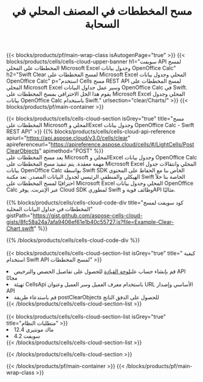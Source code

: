 ﻿---
title:  مسح المخططات في المصنف المحلي في السحابة
description: واجهات برمجة التطبيقات السحابية ومجموعات SDK لمسح المخططات على Microsoft Excel وOpenOffice Calc. مسح المخططات على جداول البيانات المحلية بواسطة سحابة Cells API. تدعم SDK أنواع لغات التطوير. وهي تشمل Android وC# وGo وJava وNodeJS وPerl وPHP وPython وRuby وswift.
url: /ar/swift/clear/charts/
---
{{< blocks/products/pf/main-wrap-class isAutogenPage="true" >}}
{{< blocks/products/cells/cells-cloud-upper-banner h1="سويفت API لمسح المخططات على المحلي Microsoft Excel وجدول بيانات OpenOffice Calc" h2="Swift Clear لمسح المخططات على Microsoft Excel المحلي وجدول بيانات OpenOffice Calc" p="استخدم Cells مسح REST API لمسح المخططات على المحلي Microsoft Excel وسير عمل جداول البيانات OpenOffice Calc في Swift. يقوم هذا الحل الاحترافي بمسح المخططات على Microsoft Excel المحلي وجدول بيانات OpenOffice Calc باستخدام Swift." urlsection="clear/Charts/" >}}
{{< blocks/products/pf/main-container >}}

{{< blocks/products/cells/cells-cloud-section isGrey="true" title="مسح المخططات على Microsoft المحلي وExcel وجدول بيانات OpenOffice Calc - Swift REST API" >}}
{{% blocks/products/cells/cells-cloud-api-reference apiurl="https://api.aspose.cloud/v3.0/cells/clear" apireferenceurl="https://apireference.aspose.cloud/cells/#/LightCells/PostClearObjects" apimethod="POST" %}}
<br/>
يعد مسح المخططات على Microsoft المحلي وExcel وجدول بيانات OpenOffice Calc مهمة معقدة. يتم تنفيذ مسح المخططات على Microsoft Excel المحلي وانتقالات جدول بيانات OpenOffice Calc بواسطة Swift SDK الخاص بنا مع الحفاظ على المحتوى الهيكلي والمنطقي الرئيسي لجدول البيانات المصدر. تعد مكتبة Swift الخاصة بنا حلاً احترافيًا لمسح المخططات على Microsoft Excel المحلي وجدول بيانات OpenOffice Calc عبر الإنترنت. يوفر Cloud SDK لمطوري Swift وظائف قوية وAPI مثاليًا.
<br/>
<br/>
{{% blocks/products/cells/cells-cloud-code-div title="كود سويفت لمسح المخططات في جداول البيانات المحلية" gistPath="https://gist.github.com/aspose-cells-cloud-gists/8fc58a24a7afa9406ef61e1b40c55727.js?file=Example-Clear-Chart.swift" %}}
  
{{% /blocks/products/cells/cells-cloud-code-div %}}
<br/>
<br/>
{{< blocks/products/cells/cells-cloud-section-list isGrey="true" title=" كيفية استخدام Swift API لمسح المخططات" >}}
<li> قم بإنشاء حساب على<a href="https://dashboard.aspose.cloud/">لوحة القيادة</a> للحصول على تفاصيل الحصص والترخيص API مجانًا</li>
<li>تهيئة CellsApi باستخدام معرف العميل وسر العميل وعنوان URL الأساسي وإصدار API</li>
<li>قم باستدعاء طريقة postClearObjects للحصول على الدفق الناتج</li>
{{< /blocks/products/cells/cells-cloud-section-list >}}
<br/>
<br/>
{{< blocks/products/cells/cells-cloud-section-list isGrey="true" title="متطلبات النظام" >}}
<li>ماك مونتيري 12.4</li>
<li>سويفت 4.2</li>
{{< /blocks/products/cells/cells-cloud-section-list >}}

{{< /blocks/products/cells/cells-cloud-section >}}

{{< /blocks/products/pf/main-container >}}
{{< /blocks/products/pf/main-wrap-class >}}
